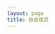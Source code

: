 ```yaml
---
layout: page
title: 协会成员
---
```

<script setup>
    import {
        VPTeamPage,
        VPTeamPageTitle,
        VPTeamMembers,
        VPTeamPageSection
    } from 'vitepress/theme';

    const members2023 = [
    {
        avatar: '/avator/单禹嘉.jpg',
        name: '单禹嘉',
        org: '计算机学院',
        desc: '繁花似锦觅安宁 淡水流云渡此生',
        links: [
            { icon: 'github', link: 'https://github.com/eleliauk' }
        ]
    },
     {
        avatar: '/avator/唐诗吟.png',
        name: '唐诗吟',
        org: '计算机学院',
        desc: '躺？想',       
    },
     {
        avatar: '/avator/李子昂.jpg',
        name: '李子昂',
        org: '计算机学院',
        desc: '格兰芬多在读',       
    },
     {
        avatar: '/avator/年智斌.jpg',
        name: '年智斌',
        org: '计算机学院',
        desc:'懒得动，懒得想，懒得一切。'   
    },
    {
        avatar: '/avator/焦新亨.png',
        name: '焦新亨',
        org: '计算机学院',
        desc: '这是一个签名',  
        links: [
            { icon: 'github', link: 'https://github.com/drunksweet' }
        ]       
    },
     {
        avatar: '/avator/傅树炫.jpg',
        name: '傅树炫',
        org: '计算机学院',
        desc: '你随便弄一下就好了',                 
    },
      {
        avatar: '/avator/李逸飞.jpg',
        name: '李逸飞',
        org: '计算机学院',
        desc: '心中有海，不赶浪潮',   
        links: [
            { icon: 'github', link: 'https://github.com/ToEiffel' },
           
        ]              
    },
    {
        avatar: '/avator/赖景康.jpg',
        name: '赖景康',
        org: '计算机学院',
        desc: '让故事留下来',                 
    },
    ];
    const members2022 = [
    {
       avatar: '/avator/王敏君.jpg',
        name: '王敏君',
        org: '计算机学院',
        desc: '战斗的意义是为了生存',
    },{
       avatar: '/avator/杨雯琪.jpg',
        name: '杨雯琪',
        org: '计算机学院',
        desc: '咸鱼也想翻身',
    },
    {
       avatar: '/avator/刘子鹏.jpg',
        name: '刘子鹏',
        org: '计算机学院',
        desc: '晚安',
    },
    {
       avatar: '/avator/王桥宏.jpg',
        name: '王桥宏',
        org: '计算机学院',
        desc: '尔曹身与名俱灭，不废江河万古流',
          links: [
            { icon: 'github', link: 'https://github.com/qhongyxy' },
           
        ]
    },]
    ;
    const members2021 = [
    {
        avatar: '/avator/耿明强.jpg',
        name: '耿明强',
        org: '计算机学院',
        desc:'a picky info miner',
        links: [
            { icon: 'github', link: 'https://github.com/mqgeng/' },
           
        ]
    },
]
</script>

<VPTeamPage>
    <VPTeamPageTitle>
        <template #title>华中师范大学 无人机协会</template>
        <template #lead>成员介绍</template>
    </VPTeamPageTitle>
    <VPTeamPageSection>
        <template #title>2023级</template>
        <template #lead>...</template>
        <template #members>
            <VPTeamMembers size="small" :members="members2023"/>
        </template>
  </VPTeamPageSection>
   <VPTeamPageSection>
        <template #title>2022级</template>
        <template #lead>...</template>
        <template #members>
            <VPTeamMembers size="small" :members="members2022"/>
        </template>
  </VPTeamPageSection>
   <VPTeamPageSection>
        <template #title>2021级</template>
        <template #lead>...</template>
        <template #members>
            <VPTeamMembers size="small" :members="members2021"/>
        </template>
  </VPTeamPageSection>
</VPTeamPage>